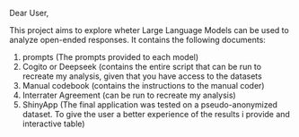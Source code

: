 Dear User, 

This project aims to explore wheter Large Language Models can be used to analyze open-ended responses.
It contains the following documents: 

1. prompts (The prompts provided to each model)
2. Cogito or Deepseek (contains the entire script that can be run to recreate my analysis, given that you have access to the datasets
4. Manual codebook (contains the instructions to the manual coder)
5. Interrater Agreement (can be run to recreate my analysis)
6. ShinyApp (The final application was tested on a pseudo-anonymized dataset. To give the user a better experience of the results i provide and interactive table)
   
